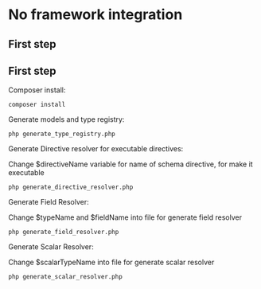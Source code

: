 # No framework integration

## First step

## First step

Composer install:

```shell
composer install
```

Generate models and type registry:

```shell
php generate_type_registry.php
```

Generate Directive resolver for executable directives:

Change $directiveName variable for name of schema directive, for make it executable

```shell
php generate_directive_resolver.php
```

Generate Field Resolver:

Change $typeName and $fieldName into file for generate field resolver

```shell
php generate_field_resolver.php
```

Generate Scalar Resolver:

Change $scalarTypeName into file for generate scalar resolver

```shell
php generate_scalar_resolver.php
```